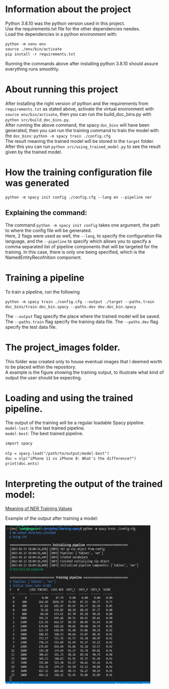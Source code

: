 # Information about the project

Python 3.8.10 was the python version used in this project.  
Use the requirements.txt file for the other dependencies needes.  
Load the dependencies in a python environment with:  
```
python -m venv env
source ./env/bin/activate
pip install -r requirements.txt
```
Running the commands above after installing python 3.8.10 should assure everything runs smoothly.

# About running this project
After installing the right version of python and the requirements from `requirements.txt` as stated above,
activate the virtual environment with `source env/bin/activate`,
then you can run the build_doc_bins.py with `python src/build_doc_bins.py`.  
After running the above command, the spacy `doc_bins` will have been generated, then you can run the training command to train the model with the `doc_bins`: `python -m spacy train ./config.cfg`  
The result meaning the trained model will be stored in the `target` folder.
After this you can run `python src/using_trained_model.py` to see the result given by the trained model.

# How the training configuration file was generated
```
python -m spacy init config ./config.cfg --lang en --pipeline ner
```
## Explaining the command:
The command `python -m spacy init config` takes one argument, the path to where the config file will be generated.  
Here, 2 flags were used as well, the `--lang`, to specify the configuration file language, and the `--pipeline` to specify which allows you to specify a comma separated list of pipeline components that will be targeted for the training. In this case, there is only one being specified, which is the NamedEntityRecofnition component.  

# Training a pipeline
To train a pipeline, run the following
```
python -m spacy train ./config.cfg --output ./target --paths.train doc_bins/train.doc_bin.spacy --paths.dev dev.doc_bin.spacy
```
The `--output` flag specify the place where the trained model will be saved.  
The `--paths.train` flag specify the training data file. 
The `--paths.dev` flag specify the test data file. 


# The project_images folder.
This folder was created only to house eventual images that I deemed worth to be placed within the repository.  
A example is the figure showing the training output, to illustrate what kind of output the user should be expecting.

# Loading and using the trained pipeline.
The output of the training will be a regular loadable Spacy pipeline.  
`model-last`: is the last trained pipeline.  
`model-best`: The best trained pipeline.  

```
import spacy

nlp = spacy.load("/path/to/output/model-best")
doc = nlp("iPhone 11 vs iPhone 8: What's the difference?")
print(doc.ents)
```

# Interpreting the output of the trained model:

[Meaning of NER Training Values](https://datascience.stackexchange.com/questions/103062/meaning-of-ner-training-values-using-spacy)  

Example of the output after training a model:  
  
<img src="project_images/training.png"  width="460" height="500">